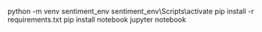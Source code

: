 python -m venv sentiment_env
sentiment_env\Scripts\activate
pip install -r requirements.txt
pip install notebook
jupyter notebook
